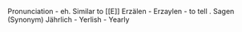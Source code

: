 Pronunciation - eh. Similar to [[E]]
Erzälen - Erzaylen - to tell . Sagen (Synonym)
Jährlich - Yerlish - Yearly
